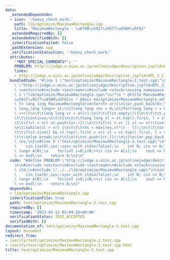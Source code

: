 ```yaml
---
data:
  _extendedDependsOn:
  - icon: ':heavy_check_mark:'
    path: lib/optimize/MaximumRectangle.cpp
    title: "MaximumRectangle - \u6700\u5927\u9577\u65B9\u5F62"
  _extendedRequiredBy: []
  _extendedVerifiedWith: []
  _isVerificationFailed: false
  _pathExtension: cpp
  _verificationStatusIcon: ':heavy_check_mark:'
  attributes:
    '*NOT_SPECIAL_COMMENTS*': ''
    PROBLEM: http://judge.u-aizu.ac.jp/onlinejudge/description.jsp?id=DPL_3_C
    links:
    - http://judge.u-aizu.ac.jp/onlinejudge/description.jsp?id=DPL_3_C
  bundledCode: "#line 1 \"test/optimize/MaximumRectangle-2.test.cpp\"\n#define PROBLEM\
    \ \"http://judge.u-aizu.ac.jp/onlinejudge/description.jsp?id=DPL_3_C\"\n\n#include\
    \ <vector>\n#include <iostream>\n#include <stack>\nusing namespace std;\n#line\
    \ 1 \"lib/optimize/MaximumRectangle.cpp\"\n/*\n * @title MaximumRectangle - \u6700\
    \u5927\u9577\u65B9\u5F62\n * @docs md/optimize/MaximumRectangle.md\n */\ntemplate<class\
    \ T> long long MaximumRectangle(vector<T> ar){\n\tar.push_back(0);\n\tstack<pair<long\
    \ long,long long>> st;\n\tlong long res = 0;\n\tfor(long long r = 0; r < ar.size();\
    \ ++r){\n\t\tlong long vr = ar[r];\n\t\tif(st.empty()){\n\t\t\tst.push({vr,r});\n\
    \t\t\tcontinue;\n\t\t}\n\n\t\tlong long vl = st.top().first, l = st.top().second;\n\
    \t\tif(vl < vr) st.push({vr,r});\n\t\tif(vl < vr || vl == vr)\tcontinue;\n\t\t\
    \n\t\twhile(vl > vr) {\n\t\t\tres = max(res,vl*(r - l));\n\t\t\tst.pop();\n\n\t\
    \t\tif(st.size() && st.top().first > vr) vl = st.top().first, l = st.top().second;\n\
    \t\t\telse break;\n\t\t}\n\t\tst.push({vr,l});\n\t}\n\tar.pop_back();\n\treturn\
    \ res;\n}\n#line 8 \"test/optimize/MaximumRectangle-2.test.cpp\"\n\nint main(void){\n\
    \    cin.tie(0);ios::sync_with_stdio(false);\n    int N; cin >> N;\n    vector<long\
    \ long> A(N);\n    for(int i=0;i<N;++i) cin >> A[i];\n    cout << MaximumRectangle(A)\
    \ << endl;\n    return 0;\n}\n"
  code: "#define PROBLEM \"http://judge.u-aizu.ac.jp/onlinejudge/description.jsp?id=DPL_3_C\"\
    \n\n#include <vector>\n#include <iostream>\n#include <stack>\nusing namespace\
    \ std;\n#include \"../../lib/optimize/MaximumRectangle.cpp\"\n\nint main(void){\n\
    \    cin.tie(0);ios::sync_with_stdio(false);\n    int N; cin >> N;\n    vector<long\
    \ long> A(N);\n    for(int i=0;i<N;++i) cin >> A[i];\n    cout << MaximumRectangle(A)\
    \ << endl;\n    return 0;\n}"
  dependsOn:
  - lib/optimize/MaximumRectangle.cpp
  isVerificationFile: true
  path: test/optimize/MaximumRectangle-2.test.cpp
  requiredBy: []
  timestamp: '2023-05-12 02:04:26+09:00'
  verificationStatus: TEST_ACCEPTED
  verifiedWith: []
documentation_of: test/optimize/MaximumRectangle-2.test.cpp
layout: document
redirect_from:
- /verify/test/optimize/MaximumRectangle-2.test.cpp
- /verify/test/optimize/MaximumRectangle-2.test.cpp.html
title: test/optimize/MaximumRectangle-2.test.cpp
---
```

